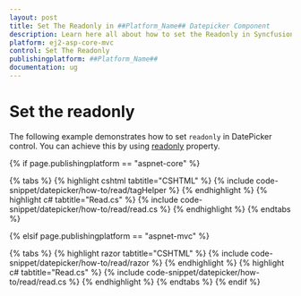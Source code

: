 ```yaml
---
layout: post
title: Set The Readonly in ##Platform_Name## Datepicker Component
description: Learn here all about how to set the Readonly in Syncfusion ##Platform_Name## Datepicker component of Syncfusion Essential JS 2 and more.
platform: ej2-asp-core-mvc
control: Set The Readonly
publishingplatform: ##Platform_Name##
documentation: ug
---
```



# Set the readonly

The following example demonstrates how to set `readonly` in DatePicker control. You can achieve this by using [readonly](https://help.syncfusion.com/cr/aspnetcore-js2/Syncfusion.EJ2.Calendars.DatePicker.html#Syncfusion_EJ2_Calendars_DatePicker_Readonly) property.

{% if page.publishingplatform == "aspnet-core" %}

{% tabs %}
{% highlight cshtml tabtitle="CSHTML" %}
{% include code-snippet/datepicker/how-to/read/tagHelper %}
{% endhighlight %}
{% highlight c# tabtitle="Read.cs" %}
{% include code-snippet/datepicker/how-to/read/read.cs %}
{% endhighlight %}
{% endtabs %}

{% elsif page.publishingplatform == "aspnet-mvc" %}

{% tabs %}
{% highlight razor tabtitle="CSHTML" %}
{% include code-snippet/datepicker/how-to/read/razor %}
{% endhighlight %}
{% highlight c# tabtitle="Read.cs" %}
{% include code-snippet/datepicker/how-to/read/read.cs %}
{% endhighlight %}
{% endtabs %}
{% endif %}

